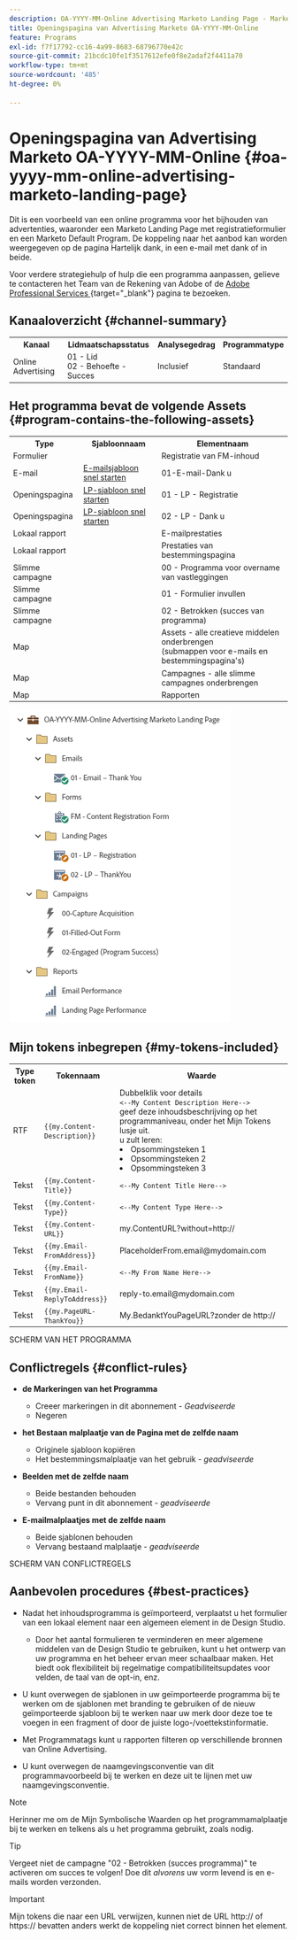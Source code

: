 ```yaml
---
description: OA-YYYY-MM-Online Advertising Marketo Landing Page - Marketo Docs - Productdocumentatie
title: Openingspagina van Advertising Marketo OA-YYYY-MM-Online
feature: Programs
exl-id: f7f17792-cc16-4a99-8683-68796770e42c
source-git-commit: 21bcdc10fe1f3517612efe0f8e2adaf2f4411a70
workflow-type: tm+mt
source-wordcount: '485'
ht-degree: 0%

---
```


# Openingspagina van Advertising Marketo OA-YYYY-MM-Online {#oa-yyyy-mm-online-advertising-marketo-landing-page}

Dit is een voorbeeld van een online programma voor het bijhouden van advertenties, waaronder een Marketo Landing Page met registratieformulier en een Marketo Default Program. De koppeling naar het aanbod kan worden weergegeven op de pagina Hartelijk dank, in een e-mail met dank of in beide.

Voor verdere strategiehulp of hulp die een programma aanpassen, gelieve te contacteren het Team van de Rekening van Adobe of de [ Adobe Professional Services ](https://business.adobe.com/customers/consulting-services/main.html){target="_blank"} pagina te bezoeken.

## Kanaaloverzicht {#channel-summary}

<table style="table-layout:auto">
 <tbody>
  <tr>
   <th>Kanaal</th>
   <th>Lidmaatschapsstatus</th>
   <th>Analysegedrag</th>
   <th>Programmatype</th>
  </tr>
  <tr>
   <td>Online Advertising</td>
   <td>01 - Lid
<br/> 02 - Behoefte - Succes</td>
   <td>Inclusief</td>
   <td>Standaard</td>
  </tr>
 </tbody>
</table>

## Het programma bevat de volgende Assets {#program-contains-the-following-assets}

<table style="table-layout:auto">
 <tbody>
  <tr>
   <th>Type</th>
   <th>Sjabloonnaam</th>
   <th>Elementnaam</th>
  </tr>
  <tr>
   <td>Formulier</td>
   <td> </td>
   <td>Registratie van FM-inhoud</td>
  </tr>
  <tr>
   <td>E-mail</td>
   <td><a href="/help/marketo/product-docs/core-marketo-concepts/programs/program-library/quick-start-email-template.md" target="_blank">E-mailsjabloon snel starten</a></td>
   <td>01-E-mail-Dank u</td>
  </tr>
  <tr>
   <td>Openingspagina</td>
   <td><a href="/help/marketo/product-docs/core-marketo-concepts/programs/program-library/quick-start-landing-page-template.md" target="_blank">LP-sjabloon snel starten</a></td>
   <td>01 - LP - Registratie</td>
  </tr>
   <tr>
   <td>Openingspagina</td>
   <td><a href="/help/marketo/product-docs/core-marketo-concepts/programs/program-library/quick-start-landing-page-template.md" target="_blank">LP-sjabloon snel starten</a></td>
   <td>02 - LP - Dank u</td>
  </tr>
   <tr>
   <td>Lokaal rapport</td>
   <td> </td>
   <td>E-mailprestaties</td>
  </tr>
  <tr>
   <td>Lokaal rapport</td>
   <td> </td>
   <td>Prestaties van bestemmingspagina</td>
  </tr>
  <tr>
   <td>Slimme campagne</td>
   <td> </td>
   <td>00 - Programma voor overname van vastleggingen</td>
  </tr>
  <tr>
   <td>Slimme campagne</td>
   <td> </td>
   <td>01 - Formulier invullen</td>
  </tr>
  <tr>
   <td>Slimme campagne</td>
   <td> </td>
   <td>02 - Betrokken (succes van programma)</td>
  </tr>
  <tr>
   <td>Map</td>
   <td> </td>
   <td>Assets - alle creatieve middelen onderbrengen
<br/> (submappen voor e-mails en bestemmingspagina's)  </td>
  </tr>
  <tr>
   <td>Map</td>
   <td> </td>
   <td>Campagnes - alle slimme campagnes onderbrengen</td>
  </tr>
  <tr>
   <td>Map</td>
   <td> </td>
   <td>Rapporten</td>
  </tr>
 </tbody>
</table>

![](assets/oa-yyyy-mm-online-advertising-marketo-landing-page-1.png)

## Mijn tokens inbegrepen {#my-tokens-included}

<table style="table-layout:auto">
 <tbody>
  <tr>
   <th>Type token</th>
   <th>Tokennaam</th>
   <th>Waarde</th>
  </tr>
  <tr>
   <td>RTF</td>
   <td><code>{{my.Content-Description}}</code></td>
   <td>Dubbelklik voor details
<br/><code><--My Content Description Here--></code>
<br/> geef deze inhoudsbeschrijving op het programmaniveau, onder het Mijn Tokens lusje uit.
<br/> u zult leren:
<li>Opsommingsteken 1</li>
<li>Opsommingsteken 2</li>
<li>Opsommingsteken 3</li></td>
  </tr>
  <tr>
   <td>Tekst</td>
   <td><code>{{my.Content-Title}}</code></td>
   <td><code><--My Content Title Here--></code></td>
  </tr>
  <tr>
   <td>Tekst</td>
   <td><code>{{my.Content-Type}}</code></td>
   <td><code><--My Content Type Here--></code></td>
  </tr>
  <tr>
   <td>Tekst</td>
   <td><code>{{my.Content-URL}}</code></td>
   <td>my.ContentURL?without=http://</td>
  </tr>
  <tr>
   <td>Tekst</td>
   <td><code>{{my.Email-FromAddress}}</code></td>
   <td>PlaceholderFrom.email@mydomain.com</td>
  </tr>
  <tr>
   <td>Tekst</td>
   <td><code>{{my.Email-FromName}}</code></td>
   <td><code><--My From Name Here--></code></td>
  </tr>
  <tr>
   <td>Tekst</td>
   <td><code>{{my.Email-ReplyToAddress}}</code></td>
   <td>reply-to.email@mydomain.com</td>
  </tr>
  <tr>
   <td>Tekst</td>
   <td><code>{{my.PageURL-ThankYou}}</code></td>
   <td>My.BedanktYouPageURL?zonder de http://</td>
  </tr>
 </tbody>
</table>

SCHERM VAN HET PROGRAMMA

## Conflictregels {#conflict-rules}

* **de Markeringen van het Programma**
   * Creeer markeringen in dit abonnement - _Geadviseerde_
   * Negeren

* **het Bestaan malplaatje van de Pagina met de zelfde naam**
   * Originele sjabloon kopiëren
   * Het bestemmingsmalplaatje van het gebruik - _geadviseerde_

* **Beelden met de zelfde naam**
   * Beide bestanden behouden
   * Vervang punt in dit abonnement - _geadviseerde_

* **E-mailmalplaatjes met de zelfde naam**
   * Beide sjablonen behouden
   * Vervang bestaand malplaatje - _geadviseerde_

SCHERM VAN CONFLICTREGELS

## Aanbevolen procedures {#best-practices}

* Nadat het inhoudsprogramma is geïmporteerd, verplaatst u het formulier van een lokaal element naar een algemeen element in de Design Studio.
   * Door het aantal formulieren te verminderen en meer algemene middelen van de Design Studio te gebruiken, kunt u het ontwerp van uw programma en het beheer ervan meer schaalbaar maken. Het biedt ook flexibiliteit bij regelmatige compatibiliteitsupdates voor velden, de taal van de opt-in, enz.

* U kunt overwegen de sjablonen in uw geïmporteerde programma bij te werken om de sjablonen met branding te gebruiken of de nieuw geïmporteerde sjabloon bij te werken naar uw merk door deze toe te voegen in een fragment of door de juiste logo-/voettekstinformatie.

* Met Programmatags kunt u rapporten filteren op verschillende bronnen van Online Advertising.

* U kunt overwegen de naamgevingsconventie van dit programmavoorbeeld bij te werken en deze uit te lijnen met uw naamgevingsconventie.

>[!NOTE]
>
>Herinner me om de Mijn Symbolische Waarden op het programmamalplaatje bij te werken en telkens als u het programma gebruikt, zoals nodig.

>[!TIP]
>
>Vergeet niet de campagne &quot;02 - Betrokken (succes programma)&quot; te activeren om succes te volgen! Doe dit _alvorens_ uw vorm levend is en e-mails worden verzonden.

>[!IMPORTANT]
>
>Mijn tokens die naar een URL verwijzen, kunnen niet de URL http:// of https:// bevatten anders werkt de koppeling niet correct binnen het element.
